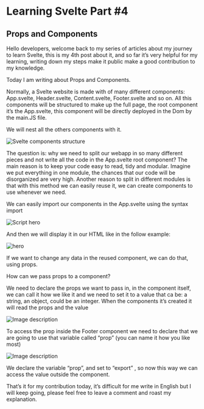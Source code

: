 # Learning Svelte Part #4

## Props and Components

Hello developers, welcome back to my series of articles about my journey to learn Svelte, this is my 4th post about it, and so far it’s very helpful for my learning, writing down my steps make it public make a good contribution to my knowledge.

Today I am writing about Props and Components.

Normally, a Svelte website is made with of many different components: App.svelte, Header.svelte, Content.svelte, Footer.svelte and so on. 
All this components will be structured to make up the full page, the root component it’s the App.svelte, this component will be directly deployed in the  Dom by the main.JS file.

We will nest all the others components with it.

![Svelte components structure](https://dev-to-uploads.s3.amazonaws.com/uploads/articles/ikujhpxpf5hked6f6dnm.png)

The question is: why we need to split our webapp in so many different pieces and not write all the code in the App.svelte root component?
The main reason is to keep your code easy to read, tidy and modular. Imagine we put everything in one module, the chances that our code will be disorganized are very high.
Another reason to split in different modules is that with this method we can easily reuse it, we can create components to use whenever we need.

We can easily import our components in the App.svelte  using the syntax import

![Script hero](https://dev-to-uploads.s3.amazonaws.com/uploads/articles/5je3lsnog2qy3xmc0cmf.png)

And then we will display it in our  HTML like in the follow example:

![hero](https://dev-to-uploads.s3.amazonaws.com/uploads/articles/qyzubw0y8283hlo6bq6n.png)

If we want to change any data in the reused component, we can do that, using props.

How can we pass props to a component?

We need to declare the props we want to pass in, in the component itself, we can call it how we like it and we need to set it to a value that ca be: a string, an object, could be an integer. When the components it’s created it will read the props and the value

![Image description](https://dev-to-uploads.s3.amazonaws.com/uploads/articles/u5mxcy99yy3w8iu77c2r.png)

To access the prop inside the Footer component we need to declare that we are going to use that variable called “prop” (you can name it how you like most) 

![Image description](https://dev-to-uploads.s3.amazonaws.com/uploads/articles/jsbtde7r3rf66x2xwp4y.png)

We declare the variable “prop”,  and set to “export” , so now this way we can access the value outside the component.

That’s it for my contribution today, it’s difficult for me write in English but I will keep going, please feel free to leave a comment and roast my explanation.


